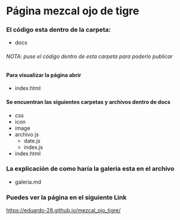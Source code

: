 # Página mezcal ojo de tigre

### El código esta dentro de la carpeta: 
- docs
###### NOTA: puse el código dentro de esta carpeta para poderlo publicar

#### Para visualizar la página abrir 
* index.html 
#### Se encuentran las siguientes carpetas y archivos dentro de docs
* css
* icon
* image
* archivo js
  * date.js
  * index.js
* index.html


### La explicación de como haría la galeria esta en el archivo 
* galeria.md

### Puedes ver la página en el siguiente Link

https://eduardo-28.github.io/mezcal_ojo_tigre/


